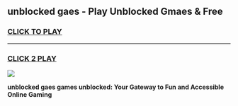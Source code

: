 
## unblocked gaes - Play Unblocked Gmaes & Free
<h3>
<a href="https://news.freeplayer.one?title=unblocked_gaes&ref=16F">CLICK TO PLAY</a></h3>
<hr>

<h3>
<a href="https://news.freeplayer.one?title=unblocked_gaes&ref=16F">CLICK 2 PLAY</a>
  
</h3>

<a href="https://news.freeplayer.one?title=unblocked_gaes&ref=16F/"><img src="https://clearcache.store/games.png"></a>


**unblocked gaes games unblocked: Your Gateway to Fun and Accessible Online Gaming**
